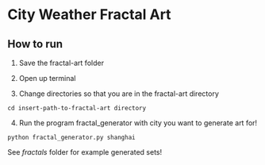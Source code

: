 # City Weather Fractal Art

## How to run
1. Save the fractal-art folder

2. Open up terminal

3. Change directories so that you are in the fractal-art directory
```
cd insert-path-to-fractal-art directory
```

4. Run the program fractal_generator with city you want to generate art for! 
```
python fractal_generator.py shanghai
```

See *fractals* folder for example generated sets!
